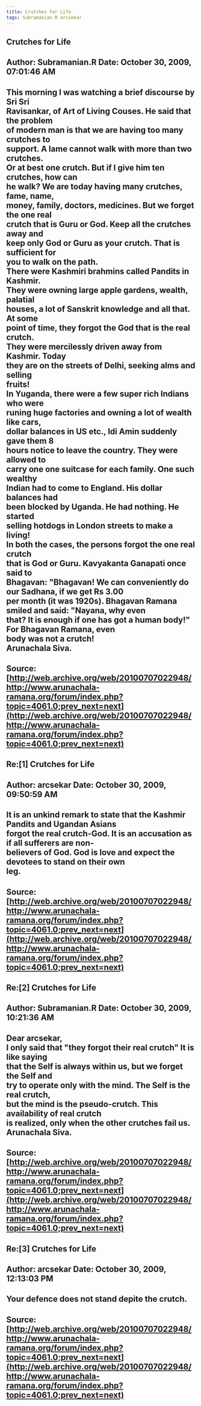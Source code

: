```yaml
--- 
title: Crutches for Life   
tags: Subramanian.R arcsekar  
---  
```

## Crutches for Life  
Author: Subramanian.R       Date: October 30, 2009, 07:01:46 AM  
---  
This morning I was watching a brief discourse by Sri Sri   
Ravisankar, of Art of Living Couses. He said that the problem   
of modern man is that we are having too many crutches to   
support. A lame cannot walk with more than two crutches.   
Or at best one crutch. But if I give him ten crutches, how can   
he walk? We are today having many crutches, fame, name,   
money, family, doctors, medicines. But we forget the one real   
crutch that is Guru or God. Keep all the crutches away and   
keep only God or Guru as your crutch. That is sufficient for   
you to walk on the path.   
There were Kashmiri brahmins called Pandits in Kashmir.   
They were owning large apple gardens, wealth, palatial   
houses, a lot of Sanskrit knowledge and all that. At some   
point of time, they forgot the God that is the real crutch.   
They were mercilessly driven away from Kashmir. Today   
they are on the streets of Delhi, seeking alms and selling   
fruits!   
In Yuganda, there were a few super rich Indians who were   
runing huge factories and owning a lot of wealth like cars,   
dollar balances in US etc., Idi Amin suddenly gave them 8   
hours notice to leave the country. They were allowed to   
carry one one suitcase for each family. One such wealthy   
Indian had to come to England. His dollar balances had   
been blocked by Uganda. He had nothing. He started   
selling hotdogs in London streets to make a living!   
In both the cases, the persons forgot the one real crutch   
that is God or Guru. Kavyakanta Ganapati once said to   
Bhagavan: "Bhagavan! We can conveniently do our Sadhana, if we get Rs 3.00  
per month (it was 1920s). Bhagavan Ramana smiled and said: "Nayana, why even  
that? It is enough if one has got a human body!" For Bhagavan Ramana, even  
body was not a crutch!   
Arunachala Siva.
 ---  
Source:[http://web.archive.org/web/20100707022948/http://www.arunachala-ramana.org/forum/index.php?topic=4061.0;prev_next=next](http://web.archive.org/web/20100707022948/http://www.arunachala-ramana.org/forum/index.php?topic=4061.0;prev_next=next)   
---  

## Re:[1] Crutches for Life  
Author: arcsekar            Date: October 30, 2009, 09:50:59 AM  
---  
It is an unkind remark to state that the Kashmir Pandits and Ugandan Asians  
forgot the real crutch-God. It is an accusation as if all sufferers are non-  
believers of God. God is love and expect the devotees to stand on their own  
leg.
 ---  
Source:[http://web.archive.org/web/20100707022948/http://www.arunachala-ramana.org/forum/index.php?topic=4061.0;prev_next=next](http://web.archive.org/web/20100707022948/http://www.arunachala-ramana.org/forum/index.php?topic=4061.0;prev_next=next)   
---  

## Re:[2] Crutches for Life  
Author: Subramanian.R       Date: October 30, 2009, 10:21:36 AM  
---  
Dear arcsekar,   
I only said that "they forgot their real crutch" It is like saying   
that the Self is always within us, but we forget the Self and   
try to operate only with the mind. The Self is the real crutch,   
but the mind is the pseudo-crutch. This availability of real crutch   
is realized, only when the other crutches fail us.   
Arunachala Siva.
 ---  
Source:[http://web.archive.org/web/20100707022948/http://www.arunachala-ramana.org/forum/index.php?topic=4061.0;prev_next=next](http://web.archive.org/web/20100707022948/http://www.arunachala-ramana.org/forum/index.php?topic=4061.0;prev_next=next)   
---  

## Re:[3] Crutches for Life  
Author: arcsekar            Date: October 30, 2009, 12:13:03 PM  
---  
Your defence does not stand depite the crutch.
 ---  
Source:[http://web.archive.org/web/20100707022948/http://www.arunachala-ramana.org/forum/index.php?topic=4061.0;prev_next=next](http://web.archive.org/web/20100707022948/http://www.arunachala-ramana.org/forum/index.php?topic=4061.0;prev_next=next)   
---  

